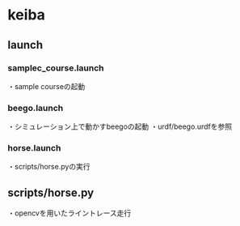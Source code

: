 # keiba

## launch
### samplec_course.launch
・sample courseの起動

### beego.launch
・シミュレーション上で動かすbeegoの起動
・urdf/beego.urdfを参照

### horse.launch
・scripts/horse.pyの実行

## scripts/horse.py
・opencvを用いたライントレース走行
